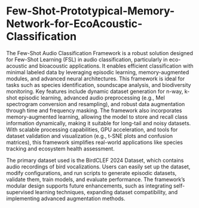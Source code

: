 # Few-Shot-Prototypical-Memory-Network-for-EcoAcoustic-Classification
The Few-Shot Audio Classification Framework is a robust solution designed for Few-Shot Learning (FSL) in audio classification, particularly in eco-acoustic and bioacoustic applications. It enables efficient classification with minimal labeled data by leveraging episodic learning, memory-augmented modules, and advanced neural architectures. This framework is ideal for tasks such as species identification, soundscape analysis, and biodiversity monitoring. Key features include dynamic dataset generation for n-way, k-shot episodic learning, advanced audio preprocessing (e.g., Mel spectrogram conversion and resampling), and robust data augmentation through time and frequency masking. The framework also incorporates memory-augmented learning, allowing the model to store and recall class information dynamically, making it suitable for long-tail and noisy datasets. With scalable processing capabilities, GPU acceleration, and tools for dataset validation and visualization (e.g., t-SNE plots and confusion matrices), this framework simplifies real-world applications like species tracking and ecosystem health assessment.

The primary dataset used is the BirdCLEF 2024 Dataset, which contains audio recordings of bird vocalizations. Users can easily set up the dataset, modify configurations, and run scripts to generate episodic datasets, validate them, train models, and evaluate performance. The framework’s modular design supports future enhancements, such as integrating self-supervised learning techniques, expanding dataset compatibility, and implementing advanced augmentation methods.
